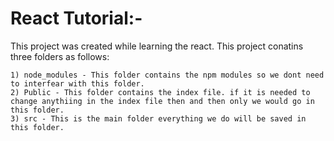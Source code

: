 # React Tutorial:-
 This project was created while learning the react.
 This project conatins  three folders as follows:
    
    1) node_modules - This folder contains the npm modules so we dont need to interfear with this folder.
    2) Public - This folder contains the index file. if it is needed to change anythiing in the index file then and then only we would go in this folder.
    3) src - This is the main folder everything we do will be saved in this folder.
